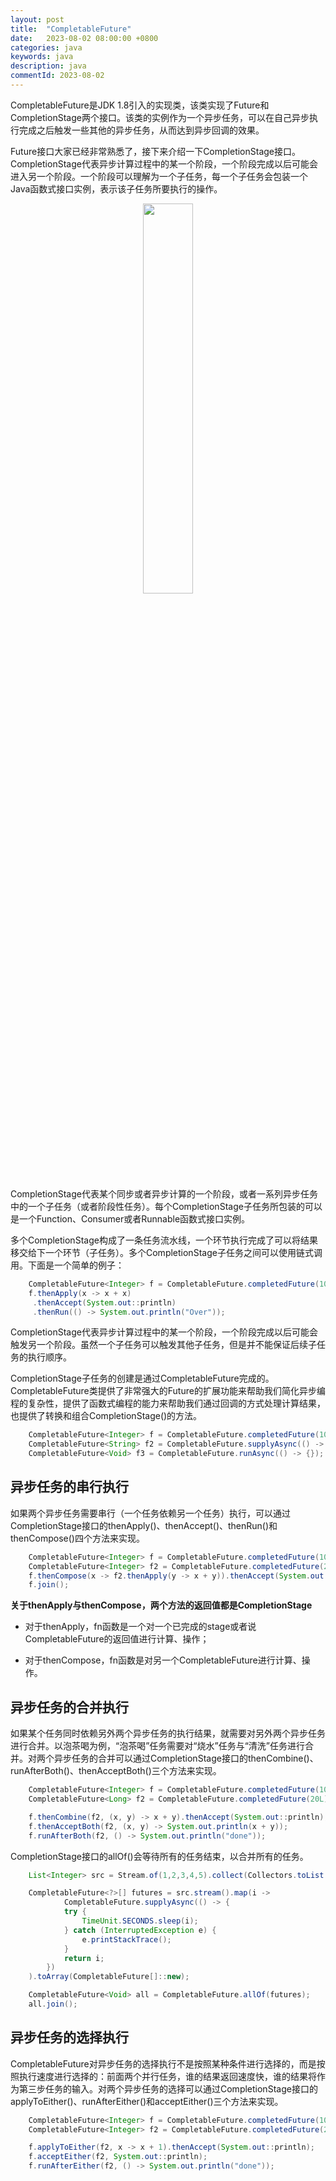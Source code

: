 ```yaml
---
layout: post
title:  "CompletableFuture"
date:   2023-08-02 08:00:00 +0800
categories: java
keywords: java
description: java
commentId: 2023-08-02
---
```

CompletableFuture是JDK 1.8引入的实现类，该类实现了Future和CompletionStage两个接口。该类的实例作为一个异步任务，可以在自己异步执行完成之后触发一些其他的异步任务，从而达到异步回调的效果。

Future接口大家已经非常熟悉了，接下来介绍一下CompletionStage接口。CompletionStage代表异步计算过程中的某一个阶段，一个阶段完成以后可能会进入另一个阶段。一个阶段可以理解为一个子任务，每一个子任务会包装一个Java函数式接口实例，表示该子任务所要执行的操作。

<center><img src="{{site.baseurl}}/pic/completablefuture/1.svg" width="40%"/></center>

CompletionStage代表某个同步或者异步计算的一个阶段，或者一系列异步任务中的一个子任务（或者阶段性任务）。每个CompletionStage子任务所包装的可以是一个Function、Consumer或者Runnable函数式接口实例。

多个CompletionStage构成了一条任务流水线，一个环节执行完成了可以将结果移交给下一个环节（子任务）。多个CompletionStage子任务之间可以使用链式调用。下面是一个简单的例子：

```java
    CompletableFuture<Integer> f = CompletableFuture.completedFuture(10);
    f.thenApply(x -> x + x)
     .thenAccept(System.out::println)
     .thenRun(() -> System.out.println("Over"));
```

CompletionStage代表异步计算过程中的某一个阶段，一个阶段完成以后可能会触发另一个阶段。虽然一个子任务可以触发其他子任务，但是并不能保证后续子任务的执行顺序。

CompletionStage子任务的创建是通过CompletableFuture完成的。CompletableFuture类提供了非常强大的Future的扩展功能来帮助我们简化异步编程的复杂性，提供了函数式编程的能力来帮助我们通过回调的方式处理计算结果，也提供了转换和组合CompletionStage()的方法。

```java
    CompletableFuture<Integer> f = CompletableFuture.completedFuture(10);
    CompletableFuture<String> f2 = CompletableFuture.supplyAsync(() -> "hello");
    CompletableFuture<Void> f3 = CompletableFuture.runAsync(() -> {});
```

## 异步任务的串行执行

如果两个异步任务需要串行（一个任务依赖另一个任务）执行，可以通过CompletionStage接口的thenApply()、thenAccept()、thenRun()和thenCompose()四个方法来实现。

```java
    CompletableFuture<Integer> f = CompletableFuture.completedFuture(10);
    CompletableFuture<Integer> f2 = CompletableFuture.completedFuture(20);
    f.thenCompose(x -> f2.thenApply(y -> x + y)).thenAccept(System.out::println);
    f.join();
```

**关于thenApply与thenCompose，两个方法的返回值都是CompletionStage**

* 对于thenApply，fn函数是一个对一个已完成的stage或者说CompletableFuture的返回值进行计算、操作；

* 对于thenCompose，fn函数是对另一个CompletableFuture进行计算、操作。


## 异步任务的合并执行

如果某个任务同时依赖另外两个异步任务的执行结果，就需要对另外两个异步任务进行合并。以泡茶喝为例，“泡茶喝”任务需要对“烧水”任务与“清洗”任务进行合并。对两个异步任务的合并可以通过CompletionStage接口的thenCombine()、runAfterBoth()、thenAcceptBoth()三个方法来实现。

```java
    CompletableFuture<Integer> f = CompletableFuture.completedFuture(10);
    CompletableFuture<Long> f2 = CompletableFuture.completedFuture(20L);

    f.thenCombine(f2, (x, y) -> x + y).thenAccept(System.out::println);
    f.thenAcceptBoth(f2, (x, y) -> System.out.println(x + y));
    f.runAfterBoth(f2, () -> System.out.println("done"));
```

CompletionStage接口的allOf()会等待所有的任务结束，以合并所有的任务。

```java
    List<Integer> src = Stream.of(1,2,3,4,5).collect(Collectors.toList());

    CompletableFuture<?>[] futures = src.stream().map(i -> 
            CompletableFuture.supplyAsync(() -> {
            try {
                TimeUnit.SECONDS.sleep(i);
            } catch (InterruptedException e) {
                e.printStackTrace();
            }
            return i;
        })
    ).toArray(CompletableFuture[]::new);

    CompletableFuture<Void> all = CompletableFuture.allOf(futures);
    all.join();
```

## 异步任务的选择执行

CompletableFuture对异步任务的选择执行不是按照某种条件进行选择的，而是按照执行速度进行选择的：前面两个并行任务，谁的结果返回速度快，谁的结果将作为第三步任务的输入。对两个异步任务的选择可以通过CompletionStage接口的applyToEither()、runAfterEither()和acceptEither()三个方法来实现。

```java
    CompletableFuture<Integer> f = CompletableFuture.completedFuture(10);
    CompletableFuture<Integer> f2 = CompletableFuture.completedFuture(20);

    f.applyToEither(f2, x -> x + 1).thenAccept(System.out::println);
    f.acceptEither(f2, System.out::println);
    f.runAfterEither(f2, () -> System.out.println("done"));
```
